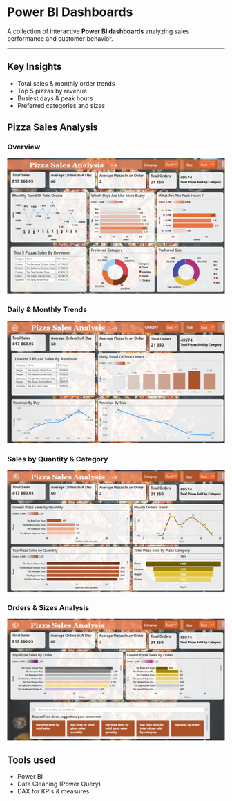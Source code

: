 # Power BI Dashboards

A collection of interactive **Power BI dashboards** analyzing sales performance and customer behavior.  

---
## Key Insights
- Total sales & monthly order trends
- Top 5 pizzas by revenue
- Busiest days & peak hours
- Preferred categories and sizes
  
## Pizza Sales Analysis

### Overview
![Dashboard 1](./pizza-sales-1.png)

### Daily & Monthly Trends
![Dashboard 2](./pizza-sales-2.png)

### Sales by Quantity & Category
![Dashboard 3](./pizza-sales-3.png)

### Orders & Sizes Analysis
![Dashboard 4](./pizza-sales-4.png)

## Tools used
- Power BI
- Data Cleaning (Power Query)
- DAX for KPIs & measures
  
